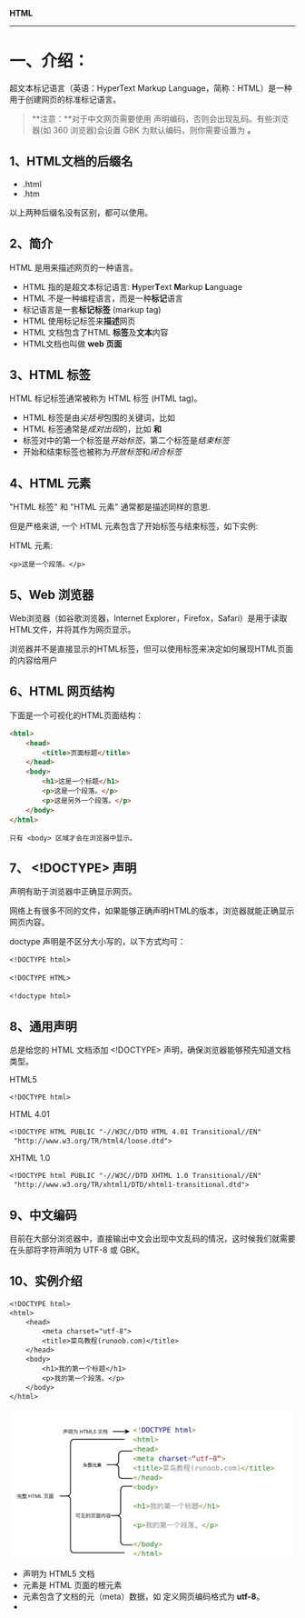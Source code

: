**HTML**

<hr></hr>

# 一、介绍：

超文本标记语言（英语：HyperText Markup Language，简称：HTML）是一种用于创建网页的标准标记语言。

> **注意：**对于中文网页需要使用 **<meta charset="utf-8">** 声明编码，否则会出现乱码。有些浏览器(如 360 浏览器)会设置 GBK 为默认编码，则你需要设置为 **<meta charset="gbk">。**

## 1、HTML文档的后缀名

- .html
- .htm

以上两种后缀名没有区别，都可以使用。

## 2、简介

HTML 是用来描述网页的一种语言。

- HTML 指的是超文本标记语言: **H**yper**T**ext **M**arkup **L**anguage
- HTML 不是一种编程语言，而是一种**标记**语言
- 标记语言是一套**标记标签** (markup tag)
- HTML 使用标记标签来**描述**网页
- HTML 文档包含了HTML **标签**及**文本**内容
- HTML文档也叫做 **web 页面**

## 3、HTML 标签

HTML 标记标签通常被称为 HTML 标签 (HTML tag)。

- HTML 标签是由*尖括号*包围的关键词，比如 <html>
- HTML 标签通常是*成对出现*的，比如 <b> 和 </b>
- 标签对中的第一个标签是*开始标签*，第二个标签是*结束标签*
- 开始和结束标签也被称为*开放标签*和*闭合标签*

## 4、HTML 元素

"HTML 标签" 和 "HTML 元素" 通常都是描述同样的意思.

但是严格来讲, 一个 HTML 元素包含了开始标签与结束标签，如下实例: 

HTML 元素:

```
<p>这是一个段落。</p>
```

## 5、Web 浏览器

Web浏览器（如谷歌浏览器，Internet Explorer，Firefox，Safari）是用于读取HTML文件，并将其作为网页显示。

浏览器并不是直接显示的HTML标签，但可以使用标签来决定如何展现HTML页面的内容给用户

## 6、HTML 网页结构

下面是一个可视化的HTML页面结构：

```html
<html>
    <head>
        <title>页面标题</title>
    </head>
    <body>
        <h1>这是一个标题</h1>
        <p>这是一个段落。</p>
        <p>这是另外一个段落。</p>
    </body>
</html>
```

```
只有 <body> 区域才会在浏览器中显示。
```

## 7、 <!DOCTYPE> 声明

<!DOCTYPE>声明有助于浏览器中正确显示网页。

网络上有很多不同的文件，如果能够正确声明HTML的版本，浏览器就能正确显示网页内容。

doctype 声明是不区分大小写的，以下方式均可：

```
<!DOCTYPE html>

<!DOCTYPE HTML>

<!doctype html>
```

## 8、通用声明

总是给您的 HTML 文档添加 <!DOCTYPE> 声明，确保浏览器能够预先知道文档类型。

HTML5

```
<!DOCTYPE html>
```

HTML 4.01

```
<!DOCTYPE HTML PUBLIC "-//W3C//DTD HTML 4.01 Transitional//EN"
 "http://www.w3.org/TR/html4/loose.dtd">
```

XHTML 1.0

```
<!DOCTYPE html PUBLIC "-//W3C//DTD XHTML 1.0 Transitional//EN"
 "http://www.w3.org/TR/xhtml1/DTD/xhtml1-transitional.dtd">
```

## 9、中文编码

目前在大部分浏览器中，直接输出中文会出现中文乱码的情况，这时候我们就需要在头部将字符声明为 UTF-8 或 GBK。

## 10、实例介绍

```
<!DOCTYPE html> 
<html> 
    <head> 
        <meta charset="utf-8"> 
        <title>菜鸟教程(runoob.com)</title> 
    </head> 
    <body>  
        <h1>我的第一个标题</h1> 
        <p>我的第一个段落。</p> 
    </body> 
</html>
```

![image-20221027194400381](imge/HTML.assets/image-20221027194400381.png)

- **<!DOCTYPE html>** 声明为 HTML5 文档
- **<html>** 元素是 HTML 页面的根元素
- **<head>** 元素包含了文档的元（meta）数据，如 <meta charset="utf-8"> 定义网页编码格式为 **utf-8**。
- **<title>** 元素描述了文档的标题
- **<body>** 元素包含了可见的页面内容
- **<h1>** 元素定义一个大标题
- **<p>** 元素定义一个段落

**注：**在浏览器的页面上使用键盘上的 F12 按键开启调试模式，就可以看到组成标签。

# 二、基础

## 1、HTML 标题

HTML 标题（Heading）是通过<h1> - <h6> 标签来定义的。

## 2、HTML 段落

HTML 段落是通过标签 <p> 来定义的。

## 3、HTML 链接

HTML 链接是通过标签 <a> 来定义的。

```
<a href="https://www.runoob.com">这是一个链接</a>

提示:在 href 属性中指定链接的地址。
```

## 4、HTML 图像

HTML 图像是通过标签 <img> 来定义的.

```
<img src="/images/logo.png" width="258" height="39" >
```

**注意：** 图像的名称和尺寸是以属性的形式提供的。

# 三、元素

HTML 文档由 HTML 元素定义。

| 开始标签                 | 元素内容       | 结束标签 |
| ------------------------ | -------------- | -------- |
| `<p>`                    | 这是一个段落   | </p>     |
| `<a href="default.htm">` | 这是一个链接   | </a>     |
| `<br>`                   | 换行           |          |
| `<html>`                 | 定义HTML文档   | </html>  |
| `<body>`                 | 定义文档的主体 | </body>  |
| `<h1>`                   | 定义水平线     | </h1>    |
| `<hr>`                   | 定义注释       | </hr>    |

开始标签常被称为**起始标签（opening tag）**，结束标签常称为**闭合标签（closing tag）**。

即使您==忘记使用结束标签==，大多数浏览器也会正确地显示 HTML,因为关闭标签是可选的,但==不要依赖==这种做法,忘记使用结束标签会产生不可预料的结果或错误。

HTML 标签对大小写不敏感：<P> 等同于 <p>。许多网站都使用大写的 HTML 标签。建议使用小写

HTML 元素语法

- HTML 元素以**开始标签**起始
- HTML 元素以**结束标签**终止
- **元素的内容**是开始标签与结束标签之间的内容
- 某些 HTML 元素具有**空内容（empty content）**,比如：<br>
- 空元素**在开始标签中进行关闭**（以开始标签的结束而结束）
- 大多数 HTML 元素可拥有**属性**

# 四、属性

属性和属性值，尽量小写

属性是 HTML 元素提供的附加信息。HTML 属性

- HTML 元素可以设置**属性**
- 属性可以在元素中添加**附加信息**
- 属性一般描述于**开始标签**
- 属性总是以名称/值对的形式出现，**比如：name="value"**。

常用属性

| 属性  | 描述                                                         |
| ----- | ------------------------------------------------------------ |
| class | 为html元素定义一个或多个类名（classname）(类名从样式文件引入)（引号里面可以填入多个class属性） |
| id    | 定义元素的唯一id（只能填写一个，多个无效）                   |
| style | 规定元素的行内样式（inline style）                           |
| title | 描述了元素的额外信息 (作为工具条使用)                        |

# 五、标题

在 HTML 文档中，标题很重要。

标题（Heading）是通过 <h1> - <h6> 标签进行定义的。

**注释:** 浏览器会自动地在标题的前后添加空行。

==标题很重要==

请确保将 HTML 标题 标签只用于标题。不要仅仅是为了生成**粗体**或**大号**的文本而使用标题。 

搜索引擎使用标题为您的网页的结构和内容编制索引。

因为用户可以通过标题来快速浏览您的网页，所以用标题来呈现文档结构是很重要的。

应该将 h1 用作主标题（最重要的），其后是 h2（次重要的），再其次是 h3，以此类推。

1到6号标题与1到6号字体逆序对应，比如1号字体对应6号标题，2号字体对应5号标题

# 六、注释

可以将注释插入 HTML 代码中，这样可以提高其可读性，使代码更易被人理解。浏览器会忽略注释，也不会显示它们。

注释写法如下:

```
<!-- 这是一个注释 -->
```

# 七、文本格式化

## HTML 文本格式化标签

| 标签     | 描述         |
| -------- | ------------ |
| <b>      | 定义粗体文本 |
| <em>     | 定义着重文字 |
| <i>      | 定义斜体字   |
| <small>  | 定义小号字   |
| <strong> | 定义加重语气 |
| <sub>    | 定义下标字   |
| <sup>    | 定义上标字   |
| <ins>    | 定义插入字   |
| <del>    | 定义删除字   |

## HTML "计算机输出" 标签

| 标签   | 描述               |
| ------ | ------------------ |
| <code> | 定义计算机代码     |
| <kbd>  | 定义键盘码         |
| <samp> | 定义计算机代码样本 |
| <var>  | 定义变量           |
| <pre>  | 定义预格式文本     |

```
<p>计算机输出</p>
<code>计算机输出</code>
<br />
<kbd>键盘输入</kbd>
<br />
<tt>打字机文本</tt>
<br />
<samp>计算机代码样本</samp>
<br />
<var>计算机变量</var>
<br />
<p>
<b>注释：</b>这些标签常用于显示计算机/编程代码。
</p>
```

<p>
<b>注释：</b>这些标签常用于显示计算机/编程代码。
</p>

## HTML 引文, 引用, 及标签定义

| 标签         | 描述               |
| ------------ | ------------------ |
| <abbr>       | 定义缩写           |
| <address>    | 定义地址           |
| <bdo>        | 定义文字方向       |
| <blockquote> | 定义长的引用       |
| <q>          | 定义短的引用语     |
| <cite>       | 定义引用、引证     |
| <dfn>        | 定义一个定义项目。 |

11